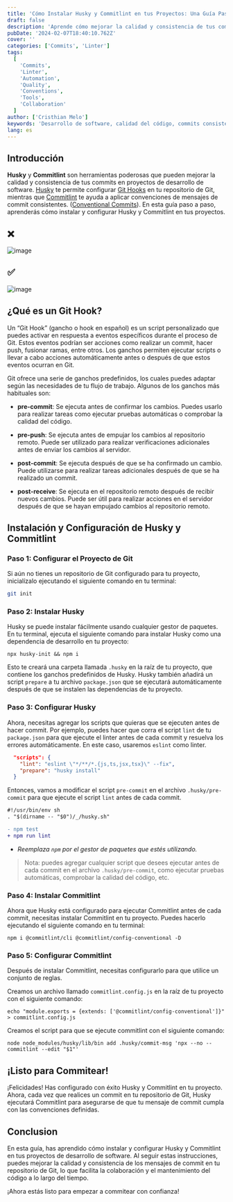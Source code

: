 ```yaml
---
title: 'Cómo Instalar Husky y Commitlint en tus Proyectos: Una Guía Paso a Paso'
draft: false
description: 'Aprende cómo mejorar la calidad y consistencia de tus commits en proyectos de software con Husky y Commitlint. Esta guía proporciona instrucciones paso a paso sobre cómo instalar y configurar estas poderosas herramientas, asegurando una mejor colaboración y mantenimiento del código a través de mensajes de commit estandarizados.'
pubDate: '2024-02-07T18:40:10.762Z'
cover: ''
categories: ['Commits', 'Linter']
tags:
  [
    'Commits',
    'Linter',
    'Automation',
    'Quality',
    'Conventions',
    'Tools',
    'Collaboration'
  ]
author: ['Cristhian Melo']
keywords: 'Desarrollo de software, calidad del código, commits consistentes, convenciones de commit, Husky, Commitlint, Git Hooks, automatización de procesos, control de versiones'
lang: es
---
```


## Introducción

**Husky** y **Commitlint** son herramientas poderosas que pueden mejorar la calidad y consistencia de tus commits en proyectos de desarrollo de software. [Husky](https://typicode.github.io/husky/) te permite configurar [Git Hooks](#qué-es-un-git-hook) en tu repositorio de Git, mientras que [Commitlint](https://commitlint.js.org/#/) te ayuda a aplicar convenciones de mensajes de commit consistentes. ([Conventional Commits](https://www.conventionalcommits.org/en/v1.0.0/)). En esta guía paso a paso, aprenderás cómo instalar y configurar Husky y Commitlint en tus proyectos.

## ❌

![image](/blog/how-to-install-husky-and-commitlint-in-your-projects-a-step-by-step-guide/no-conventional-commit.webp)

## ✅

![image](/blog/how-to-install-husky-and-commitlint-in-your-projects-a-step-by-step-guide/conventional-commit.webp)

## ¿Qué es un Git Hook?

Un “Git Hook” (gancho o hook en español) es un script personalizado que puedes activar en respuesta a eventos específicos durante el proceso de Git. Estos eventos podrían ser acciones como realizar un commit, hacer push, fusionar ramas, entre otros. Los ganchos permiten ejecutar scripts o llevar a cabo acciones automáticamente antes o después de que estos eventos ocurran en Git.

Git ofrece una serie de ganchos predefinidos, los cuales puedes adaptar según las necesidades de tu flujo de trabajo. Algunos de los ganchos más habituales son:

- **pre-commit**: Se ejecuta antes de confirmar los cambios. Puedes usarlo para realizar tareas como ejecutar pruebas automáticas o comprobar la calidad del código.

- **pre-push**: Se ejecuta antes de empujar los cambios al repositorio remoto. Puede ser utilizado para realizar verificaciones adicionales antes de enviar los cambios al servidor.

- **post-commit**: Se ejecuta después de que se ha confirmado un cambio. Puede utilizarse para realizar tareas adicionales después de que se ha realizado un commit.

- **post-receive**: Se ejecuta en el repositorio remoto después de recibir nuevos cambios. Puede ser útil para realizar acciones en el servidor después de que se hayan empujado cambios al repositorio remoto.

## Instalación y Configuración de Husky y Commitlint

### Paso 1: Configurar el Proyecto de Git

Si aún no tienes un repositorio de Git configurado para tu proyecto, inicialízalo ejecutando el siguiente comando en tu terminal:

```bash
git init
```

### Paso 2: Instalar Husky

Husky se puede instalar fácilmente usando cualquier gestor de paquetes. En tu terminal, ejecuta el siguiente comando para instalar Husky como una dependencia de desarrollo en tu proyecto:

```shell
npx husky-init && npm i
```

Esto te creará una carpeta llamada `.husky` en la raíz de tu proyecto, que contiene los ganchos predefinidos de Husky. Husky también añadirá un script `prepare` a tu archivo `package.json` que se ejecutará automáticamente después de que se instalen las dependencias de tu proyecto.

### Paso 3: Configurar Husky

Ahora, necesitas agregar los scripts que quieras que se ejecuten antes de hacer commit. Por ejemplo, puedes hacer que corra el script `lint` de tu `package.json`
para que ejecute el linter antes de cada commit y resuelva los errores automáticamente. En este caso, usaremos `eslint` como linter.

```json
  "scripts": {
    "lint": "eslint \"*/**/*.{js,ts,jsx,tsx}\" --fix",
    "prepare": "husky install"
  }
```

Entonces, vamos a modificar el script `pre-commit` en el archivo `.husky/pre-commit` para que ejecute el script `lint` antes de cada commit.

```diff title=".husky/pre-commit"
#!/usr/bin/env sh
. "$(dirname -- "$0")/_/husky.sh"

- npm test
+ npm run lint
```

- _Reemplaza `npm` por el gestor de paquetes que estés utilizando._

> Nota: puedes agregar cualquier script que desees ejecutar antes de cada commit en el archivo `.husky/pre-commit`, como ejecutar pruebas automáticas, comprobar la calidad del código, etc.

### Paso 4: Instalar Commitlint

Ahora que Husky está configurado para ejecutar Commitlint antes de cada commit, necesitas instalar Commitlint en tu proyecto. Puedes hacerlo ejecutando el siguiente comando en tu terminal:

```shell
npm i @commitlint/cli @commitlint/config-conventional -D
```

### Paso 5: Configurar Commitlint

Después de instalar Commitlint, necesitas configurarlo para que utilice un conjunto de reglas.

Creamos un archivo llamado `commitlint.config.js` en la raíz de tu proyecto con el siguiente comando:

```shell
echo "module.exports = {extends: ['@commitlint/config-conventional']}" > commitlint.config.js
```

Creamos el script para que se ejecute commitlint con el siguiente comando:

```shell
node node_modules/husky/lib/bin add .husky/commit-msg 'npx --no -- commitlint --edit "$1"'
```

## ¡Listo para Commitear!

¡Felicidades! Has configurado con éxito Husky y Commitlint en tu proyecto. Ahora, cada vez que realices un commit en tu repositorio de Git, Husky ejecutará Commitlint para asegurarse de que tu mensaje de commit cumpla con las convenciones definidas.

## Conclusion

En esta guía, has aprendido cómo instalar y configurar Husky y Commitlint en tus proyectos de desarrollo de software. Al seguir estas instrucciones, puedes mejorar la calidad y consistencia de los mensajes de commit en tu repositorio de Git, lo que facilita la colaboración y el mantenimiento del código a lo largo del tiempo.

¡Ahora estás listo para empezar a commitear con confianza!
